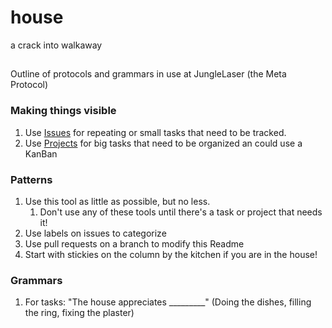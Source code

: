 # house
a crack into walkaway

##

Outline of protocols and grammars in use at JungleLaser (the Meta Protocol)

### Making things visible
1. Use [Issues](https://github.com/zippy/house/issues) for repeating or small tasks that need to be tracked.
2. Use [Projects](https://github.com/zippy/house/projects) for big tasks that need to be organized an could use a KanBan

### Patterns

1. Use this tool as little as possible, but no less.
   1. Don't use any of these tools until there's a task or project that needs it!
1. Use labels on issues to categorize
1. Use pull requests on a branch to modify this Readme
1. Start with stickies on the column by the kitchen if you are in the house!

### Grammars
1. For tasks: "The house appreciates _________" (Doing the dishes, filling the ring, fixing the plaster)
